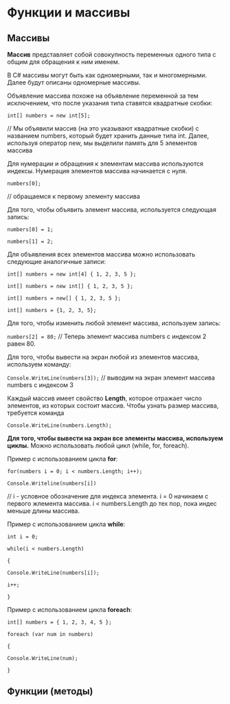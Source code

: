 # Функции и массивы

## Массивы
__Массив__ представляет собой совокупность переменных одного типа с общим для обращения к ним именем.

В C# массивы могут быть как одномерными, так и многомерными. Далее будут описаны одномерные массивы.

Объявление массива похоже на объявление переменной за тем исключением, что после указания типа ставятся квадратные скобки:

`int[] numbers = new int[5];`

// Мы объявили массив (на это указывают квадратные скобки) с названием numbers, который будет хранить данные типа  int. Далее, используя оператор new, мы выделили память для 5 элементов массива

Для нумерации и обращения к элементам массива используются индексы. Нумерация элементов массива начинается с нуля.

`numbers[0];`

// обращаемся к первому элементу массива

Для того, чтобы объявить элемент массива, используется следующая запись:

`numbers[0] = 1;`

`numbers[1] = 2;`

Для объявления всех элементов массива можно использовать следующие аналогичные записи:

`int[] numbers = new int[4] { 1, 2, 3, 5 };`                     

`int[] numbers = new int[] { 1, 2, 3, 5 };`

`int[] numbers = new[] { 1, 2, 3, 5 };`

`int[] numbers = {1, 2, 3, 5};`

Для того, чтобы изменить любой элемент массива, используем запись:

`numbers[2] = 80;` 
// Теперь элемент массива numbers с индексом 2 равен 80.

Для того, чтобы вывести на экран любой из элементов массива, используем команду:

`Console.WriteLine(numbers[3]);`
// выводим на экран элемент массива numbers с индексом 3

Каждый массив имеет свойство __Length__, которое отражает число элементов, из которых состоит массив. Чтобы узнать размер массива, требуется команда

`Console.WriteLine(numbers.Length);`

__Для того, чтобы вывести на экран все элементы массива, используем циклы.__ Можно использовать любой цикл (while, for, foreach).

Пример с использованием цикла __for__:

`for(numbers i = 0; i < numbers.Length; i++);` 

`Console.Writeline(numbers[i])`

// i - условное обозначение для индекса  элемента. i = 0 начинаем с первого жлемента массива. i < numbers.Length до тех пор, пока индес меньше длины массива.

Пример с использованием цикла __while__:

`int i = 0;`

`while(i < numbers.Length)`

`{`

`Console.WriteLine(numbers[i]);`

`i++;`

`}`

Пример с использованием цикла __foreach__:
 
`int[] numbers = { 1, 2, 3, 4, 5 };`

`foreach (var num in numbers)`

`{`

`Console.WriteLine(num); `                        

`}`
## Функции (методы)

